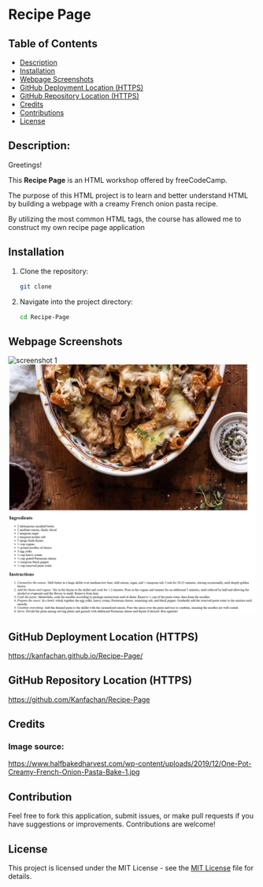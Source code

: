 # Recipe Page

## Table of Contents

- [Description](#description)
- [Installation](#installation)
- [Webpage Screenshots](#application-screenshots)
- [GitHub Deployment Location (HTTPS)](#github-deployment-location-https)
- [GitHub Repository Location (HTTPS)](#github-repository-location-https)
- [Credits](#credits)
- [Contributions](#contributions)
- [License](#license)

## Description:

Greetings!

This **Recipe Page** is an HTML workshop offered by freeCodeCamp. 

The purpose of this HTML project is to learn and better understand HTML by building a webpage with a creamy French onion pasta recipe. 

By utilizing the most common HTML tags, the course has allowed me to construct my own recipe page application


## Installation

1. Clone the repository:
   ```bash
   git clone 
   ```
2. Navigate into the project directory:
   ```bash
   cd Recipe-Page
   ```

## Webpage Screenshots

![](/screenshots/screenshot1.png "screenshot 1")
![](/screenshots/screenshot2.png "screenshot 2")


## GitHub Deployment Location (HTTPS)

https://kanfachan.github.io/Recipe-Page/

## GitHub Repository Location (HTTPS)

https://github.com/Kanfachan/Recipe-Page


## Credits

### Image source:

https://www.halfbakedharvest.com/wp-content/uploads/2019/12/One-Pot-Creamy-French-Onion-Pasta-Bake-1.jpg

## Contribution

Feel free to fork this application, submit issues, or make pull requests if you have suggestions or improvements. Contributions are welcome!

## License

This project is licensed under the MIT License - see the [MIT License](LICENSE) file for details.